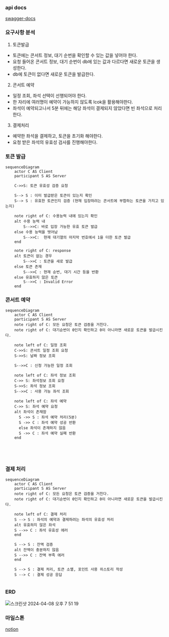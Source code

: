 ### api docs

[swagger-docs](https://app.swaggerhub.com/apis-docs/rnjsdud980/reserve-concert/0.0.1)

### 요구사항 분석
1. 토큰발급
- 토큰에는 콘서트 정보, 대기 순번을 확인할 수 있는 값을 넣어야 한다.
- 요청 들어온 콘서트 정보, 대기 순번이 db에 있는 값과 다르다면 새로운 토큰을 생성한다.
- db에 토큰이 없다면 새로운 토큰을 발급한다.
2. 콘서트 예약
- 일정 조회, 좌석 선택이 선행되어야 한다.
- 한 자리에 여러명이 예약이 가능하지 않도록 lcok을 활용해야한다.
- 좌석이 예약되고나서 5분 뒤에는 해당 좌석이 결제되지 않았다면 빈 좌석으로 처리한다.
3. 결제처리
- 예약한 좌석을 결제하고, 토큰을 초기화 해야한다.
- 요청 받은 좌석의 유효성 검사를 진행해야한다.

### 토큰 발급
```mermaid
sequenceDiagram
    actor C AS Client 
    participant S AS Server
    
    C->>S: 토큰 유효성 검증 요청
    
    S--> S : 이미 발급받은 토큰이 있는지 확인
    S--> S : 유효한 토큰인지 검증 (현재 입장하려는 콘서트에 부합하는 토큰을 가지고 있는지)
    
    note right of C: 수용능력 내에 있는지 확인
    alt 수용 능력 내
	    S-->>C: 바로 입장 가능한 유효 토큰 발급
    else 수용 능력을 벗어남
	    S-->>C:  현재 대기열의 마지막 번호에서 1을 더한 토큰 발급
    end
    
    note right of C: response
    alt 토큰이 없는 경우
    	S-->>C : 토큰을 새로 발급
    else 토큰 존재
	    S-->>C : 현재 순번, 대기 시간 등을 반환
    else 유효하지 않은 토큰
	    S-->>C : Invalid Error
    end

```

### 콘서트 예약
```mermaid
sequenceDiagram
    actor C AS Client 
    participant S AS Server
    note right of C: 모든 요청은 토큰 검증을 거친다. 
    note right of C: 대기순번이 0인지 확인하고 0이 아니라면 새로운 토큰을 발급시킨다.
    
    note left of C: 일정 조회
    C->>S: 콘서트 일정 조회 요청
    S->>S: 날짜 정보 조회
   
    S-->>C : 신청 가능한 일정 조회
    
    note left of C: 좌석 정보 조회
    C->> S: 좌석정보 조회 요청
    S->>S: 좌석 정보 조회
    S-->>C : 사용 가능 좌석 조회
    
    note left of C: 좌석 예약
    C->> S: 좌석 예약 요청
    alt 좌석이 존재함
	  S ->> S : 좌석 예약 처리(5분)
	  S ->> C : 좌석 예약 성공 반환
	  else 좌석이 존재하지 않음
	  S ->> C : 좌석 예약 실패 반환
    end
    
    
	    
    
```

### 결제 처리
```mermaid
sequenceDiagram
    actor C AS Client 
    participant S AS Server
    note right of C: 모든 요청은 토큰 검증을 거친다. 
    note right of C: 대기순번이 0인지 확인하고 0이 아니라면 새로운 토큰을 발급시킨다.
    
    note left of C: 결제 처리
    S --> S : 좌석의 예약과 결제하려는 좌석의 유효성 처리
    alt 유효하지 않은 좌석
    S -->> C : 좌석 유효성 에러
    end
    
    S --> S : 잔액 검증
    alt 잔액이 충분하지 않음
    S -->> C : 잔액 부족 에러
    end
    
    S --> S : 결제 처리, 토큰 소멸, 포인트 사용 히스토리 작성
    S --> C : 결제 성공 응답
    
```

### ERD
![스크린샷 2024-04-08 오후 7 51 19](https://github.com/hh-plus/3-concert-reservation/assets/71562311/9147b241-463a-4270-92e4-74cb9b05401f)





### 마일스톤
[notion](https://www.notion.so/0e137816d2544a87914244118e7804e1?pvs=4)
